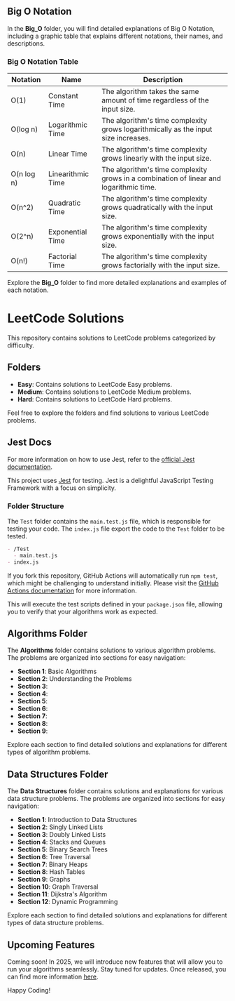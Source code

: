 ## Big O Notation

In the **Big_O** folder, you will find detailed explanations of Big O Notation, including a graphic table that explains different notations, their names, and descriptions.

### Big O Notation Table

| Notation   | Name              | Description                                                                            |
| ---------- | ----------------- | -------------------------------------------------------------------------------------- |
| O(1)       | Constant Time     | The algorithm takes the same amount of time regardless of the input size.              |
| O(log n)   | Logarithmic Time  | The algorithm's time complexity grows logarithmically as the input size increases.     |
| O(n)       | Linear Time       | The algorithm's time complexity grows linearly with the input size.                    |
| O(n log n) | Linearithmic Time | The algorithm's time complexity grows in a combination of linear and logarithmic time. |
| O(n^2)     | Quadratic Time    | The algorithm's time complexity grows quadratically with the input size.               |
| O(2^n)     | Exponential Time  | The algorithm's time complexity grows exponentially with the input size.               |
| O(n!)      | Factorial Time    | The algorithm's time complexity grows factorially with the input size.                 |

Explore the **Big_O** folder to find more detailed explanations and examples of each notation.

# LeetCode Solutions

This repository contains solutions to LeetCode problems categorized by difficulty.

## Folders

- **Easy**: Contains solutions to LeetCode Easy problems.
- **Medium**: Contains solutions to LeetCode Medium problems.
- **Hard**: Contains solutions to LeetCode Hard problems.

Feel free to explore the folders and find solutions to various LeetCode problems.

## Jest Docs

For more information on how to use Jest, refer to the [official Jest documentation](https://jestjs.io/docs/en/getting-started).

This project uses [Jest](https://jestjs.io/) for testing. Jest is a delightful JavaScript Testing Framework with a focus on simplicity.

### Folder Structure

The `Test` folder contains the `main.test.js` file, which is responsible for testing your code. The `index.js` file export the code to the `Test` folder to be tested.

```markdown
- /Test
  - main.test.js
- index.js
```

If you fork this repository, GitHub Actions will automatically run `npm test`, which might be challenging to understand initially. Please visit the [GitHub Actions documentation](https://docs.github.com/en/actions) for more information.

This will execute the test scripts defined in your `package.json` file, allowing you to verify that your algorithms work as expected.

## Algorithms Folder

The **Algorithms** folder contains solutions to various algorithm problems. The problems are organized into sections for easy navigation:

- **Section 1**: Basic Algorithms
- **Section 2**: Understanding the Problems
- **Section 3**:
- **Section 4**:
- **Section 5**:
- **Section 6**:
- **Section 7**:
- **Section 8**:
- **Section 9**:

Explore each section to find detailed solutions and explanations for different types of algorithm problems.

## Data Structures Folder

The **Data Structures** folder contains solutions and explanations for various data structure problems. The problems are organized into sections for easy navigation:

- **Section 1**: Introduction to Data Structures
- **Section 2**: Singly Linked Lists
- **Section 3**: Doubly Linked Lists
- **Section 4**: Stacks and Queues
- **Section 5**: Binary Search Trees
- **Section 6**: Tree Traversal
- **Section 7**: Binary Heaps
- **Section 8**: Hash Tables
- **Section 9**: Graphs
- **Section 10**: Graph Traversal
- **Section 11**: Dijkstra's Algorithm
- **Section 12**: Dynamic Programming

Explore each section to find detailed solutions and explanations for different types of data structure problems.

## Upcoming Features

Coming soon! In 2025, we will introduce new features that will allow you to run your algorithms seamlessly. Stay tuned for updates. Once released, you can find more information [here](#).

Happy Coding!
